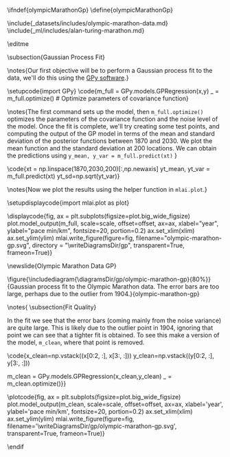 \ifndef{olympicMarathonGp}
\define{olympicMarathonGp}

\include{_datasets/includes/olympic-marathon-data.md}
\include{_ml/includes/alan-turing-marathon.md}

\editme

\subsection{Gaussian Process Fit}

\notes{Our first objective will be to perform a Gaussian process fit to the data, we'll do this using the [GPy software](https://github.com/SheffieldML/GPy).}

\setupcode{import GPy}
\code{m_full = GPy.models.GPRegression(x,y)
_ = m_full.optimize() # Optimize parameters of covariance function}

\notes{The first command sets up the model, then `m_full.optimize()`
optimizes the parameters of the covariance function and the noise level of the model. Once the fit is complete, we'll try creating some test points, and computing the output of the GP model in terms of the mean and standard deviation of the posterior functions between 1870 and 2030. We plot the mean function and the standard deviation at 200 locations. We can obtain the predictions using
`y_mean, y_var = m_full.predict(xt)`
}

\code{xt = np.linspace(1870,2030,200)[:,np.newaxis]
yt_mean, yt_var = m_full.predict(xt)
yt_sd=np.sqrt(yt_var)}

\notes{Now we plot the results using the helper function in `mlai.plot`.}

\setupdisplaycode{import mlai.plot as plot}

\displaycode{fig, ax = plt.subplots(figsize=plot.big_wide_figsize)
plot.model_output(m_full, scale=scale, offset=offset, ax=ax, xlabel="year", ylabel="pace min/km", fontsize=20, portion=0.2)
ax.set_xlim(xlim)
ax.set_ylim(ylim)
mlai.write_figure(figure=fig,
                  filename="olympic-marathon-gp.svg", 
		  directory = "\writeDiagramsDir/gp",
                  transparent=True, frameon=True)}

\newslide{Olympic Marathon Data GP}

\figure{\includediagram{\diagramsDir/gp/olympic-marathon-gp}{80%}}{Gaussian process fit to the Olympic Marathon data. The error bars are too large, perhaps due to the outlier from 1904.}{olympic-marathon-gp}


\notes{
\subsection{Fit Quality}

In the fit we see that the error bars (coming mainly from the noise variance) are quite large. This is likely due to the outlier point in 1904, ignoring that point we can see that a tighter fit is obtained. To see this make a version of the model, ```m_clean```, where that point is removed. 

\code{x_clean=np.vstack((x[0:2, :], x[3:, :]))
y_clean=np.vstack((y[0:2, :], y[3:, :]))

m_clean = GPy.models.GPRegression(x_clean,y_clean)
_ = m_clean.optimize()}}

\plotcode{fig, ax = plt.subplots(figsize=plot.big_wide_figsize)
plot.model_output(m_clean, scale=scale, offset=offset, ax=ax, xlabel='year', ylabel='pace min/km', fontsize=20, portion=0.2)
ax.set_xlim(xlim)
ax.set_ylim(ylim)
mlai.write_figure(figure=fig,
                  filename='\writeDiagramsDir/gp/olympic-marathon-gp.svg', 
                  transparent=True, frameon=True)}

\endif
